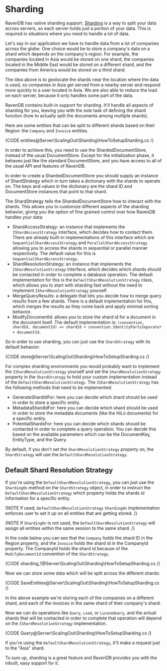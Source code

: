 # Sharding

RavenDB has native sharding support. [Sharding](https://en.wikipedia.org/wiki/Shard_(database_architecture)) is a way to split your data across servers, so each server holds just a portion of your data. This is required in situations where you need to handle a lot of data.

Let's say in our application we have to handle data from a lot of companies across the globe. One choice would be to store a company's data on a shard which depends on the company's region. For example, the companies located in Asia would be stored on one shard, the companies located in the Middle East would be stored on a different shard, and the companies from America would be stored on a third shard.

The idea above is to geolocate the shards near the location where the data is used, so companies in Asia get served from a nearby server and respond more quickly to a user located in Asia. We are also able to reduce the load on each server, because it only handles some part of the data.

RavenDB contains built-in support for sharding. It'll handle all aspects of sharding for you, leaving you with the sole task of defining the shard function (how to actually split the documents among multiple shards).

Here are some entities that can be split to different shards based on their Region: the `Company` and `Invoice` entities.

{CODE entities@Server\ScalingOut\Sharding\HowToSetupSharding.cs /}

In order to achieve this, you need to use the ShardedDocumentStore, instead of the usual DocumentStore. Except for the initialization phase, it behaves just like the standard DocumentStore, and you have access to all of the usual API and features of RavenDB.

In order to create a ShardedDocumentStore you should supply an instance of ShardStrategy which in turn takes a dictionary with the shards to operate on. The keys and values in the dictionary are the shard ID and DocumentStore instances that point to that shard.

The ShardStrategy tells the ShardedDocumentStore how to interact with the shards. This allows you to customize different aspects of the sharding behavior, giving you the option of fine grained control over how RavenDB handles your data:

* ShardAccessStrategy: an instance that implements the `IShardAccessStrategy` interface, which decides how to contact them. There are already built-in implementations of this interface which are `SequentialShardAccessStrategy` and `ParallelShardAccessStrategy` allowing you to access the shards in sequential or parallel manner respectively. The default value for this is `SequentialShardAccessStrategy`.
* ShardResolutionStrategy: an instance that implements the `IShardResolutionStrategy` interface, which decides which shards should be contacted in order to complete a database operation. The default implementation for this is the `DefaultShardResolutionStrategy` class, which allows you to start with sharding fast without the need to implement `IShardResolutionStrategy` yourself.
* MergeQueryResults: a delegate that lets you decide how to merge query results from a few shards. There is a default implementation for this, which merges the results as they come back and apply minimal sorting behavior.
* ModifyDocumentId: allows you to store the shard id for a document in the document itself. The default implementation is: `(convention, shardId, documentId) => shardId + convention.IdentityPartsSeparator + documentId`.

So in order to use sharding, you can just use the `ShardStrategy` with its default behavior:

{CODE store@Server\ScalingOut\Sharding\HowToSetupSharding.cs /}

For complex sharding environments you would probably want to implement the `IShardResolutionStrategy` yourself and set the `ShardResolutionStrategy` property in the  `ShardStrategy` to hold your custom implementation instead of the `DefaultShardResolutionStrategy`. The `IShardResolutionStrategy` has the following methods that need to be implemented:

- GenerateShardIdFor: here you can decide which shard should be used in order to store a specific entity.
- MetadataShardIdFor: here you can decide which shard should be used in order to store the metadata documents (like the HiLo documents) for a specific entity.
- PotentialShardsFor: here you can decide which shards should be contacted in order to complete a query operation. You can decide this based on the available parameters which can be the DocumentKey, EntityType, and the Query.

By default, if you don't set the `ShardResolutionStrategy` property on, the `ShardStrategy` will use the `DefaultShardResolutionStrategy`. 

## Default Shard Resolution Strategy

If you're using the `DefaultShardResolutionStrategy`, you can just use the `ShardingOn` method on the `ShardStrategy` object, in order to instruct the `DefaultShardResolutionStrategy` which property holds the shards id information for a specific entity.   

{NOTE If used, `DefaultShardResolutionStrategy` `ShardingOn` implementation enforces user to set it up on all entities that are getting stored. /}

{NOTE If `ShardingOn` is not used, the `DefaultShardResolutionStrategy` will assign all entities within the same session to the same shard. /}

In the code below you can see that the `Company` holds the shard ID in the Region property, and the `Invoice` holds the shard id in the CompanyId property. The CompanyId holds the shard id because of the `ModifyDocumentId` convention of the `ShardStrategy`.

{CODE sharding_1@Server\ScalingOut\Sharding\HowToSetupSharding.cs /}

Now we can store some data which will be split across the different shards:

{CODE SaveEntities@Server\ScalingOut\Sharding\HowToSetupSharding.cs /}

In the above example we're storing each of the companies on a different shard, and each of the invoices in the same shard of their company's shard.

Now we can do operations like `Query`, `Load`, or `LuceneQuery`, and the actual shards that will be contacted in order to complete that operation will depend on the `IShardResolutionStrategy` implementation.

{CODE Query@Server\ScalingOut\Sharding\HowToSetupSharding.cs /}

If you're using the `DefaultShardResolutionStrategy`, it'll make a request just to the "Asia" shard.

To sum up, sharding is a great feature and RavenDB provides you with the inbuilt, easy support for it.
